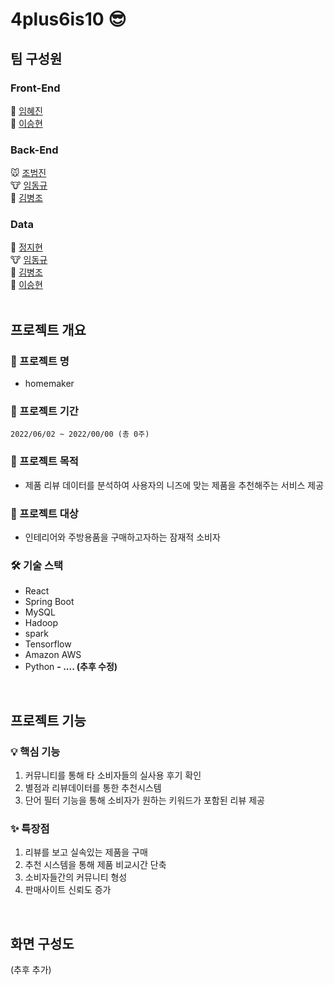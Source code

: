 # 4plus6is10 😎

## 팀 구성원
### Front-End
🐻 [임혜진](https://github.com/okcomper)<br>
🐰 [이승현]()<br>
### Back-End
🐭 [조범진](https://github.com/jobumjin)<br>
🐮 [임동규](https://github.com/dongkyuu)<br>
🦁 [김병조](https://github.com/KIMBJ1)<br>

### Data
🐯 [정지현](https://github.com/jjhyunjung)<br>
🐮 [임동규](https://github.com/dongkyuu)<br>
🦁 [김병조](https://github.com/KIMBJ1)<br>
🐰 [이승현](https://github.com/IlearnML)<br>
<br>

## 프로젝트 개요 
###  🎈 프로젝트 명
- homemaker

### 📆 프로젝트 기간 
`2022/06/02 ~ 2022/00/00 (총 0주)`
<br>

### 📄 프로젝트 목적
- 제품 리뷰 데이터를 분석하여 사용자의 니즈에 맞는 제품을 추천해주는 서비스 제공

### 👩 프로젝트 대상
- 인테리어와 주방용품을 구매하고자하는 잠재적 소비자


### 🛠 기술 스택
- React
- Spring Boot
- MySQL
- Hadoop
- spark
- Tensorflow
- Amazon AWS
- Python
**- .... (추후 수정)**
<br>

## 프로젝트 기능
### 💡 핵심 기능
1. 커뮤니티를 통해 타 소비자들의 실사용 후기 확인
2. 별점과 리뷰데이터를 통한 추천시스템
3. 단어 필터 기능을 통해 소비자가 원하는 키워드가 포함된 리뷰 제공

### ✨ 특장점
1. 리뷰를 보고 실속있는 제품을 구매
2. 추천 시스템을 통해 제품 비교시간 단축
3. 소비자들간의 커뮤니티 형성
4. 판매사이트 신뢰도 증가

<br>

## 화면 구성도
(추후 추가)


